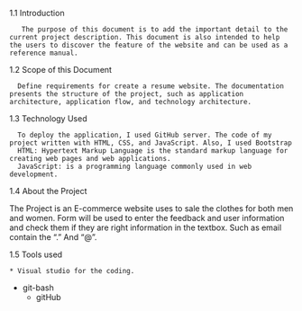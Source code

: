1.1	Introduction

       The purpose of this document is to add the important detail to the current project description. This document is also intended to help the users to discover the feature of the website and can be used as a reference manual.

1.2	Scope of this Document

      Define requirements for create a resume website. The documentation presents the structure of the project, such as application architecture, application flow, and technology architecture. 

1.3	Technology Used 

      To deploy the application, I used GitHub server. The code of my project written with HTML, CSS, and JavaScript. Also, I used Bootstrap  
      HTML: Hypertext Markup Language is the standard markup language for creating web pages and web applications.
      JavaScript: is a programming language commonly used in web development. 

1.4	About the Project

The Project is an E-commerce website uses to sale the clothes for both men and women.
 Form will be used to enter the feedback and user information and check them if they are right information in the textbox. Such as email contain the “.” And “@”. 

1.5	 Tools used

	* Visual studio for the coding.
  * git-bash
	* gitHub 
